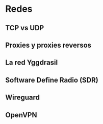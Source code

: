 # Redes

## TCP vs UDP

## Proxies y proxies reversos

## La red Yggdrasil

## Software Define Radio (SDR)

## Wireguard

## OpenVPN
